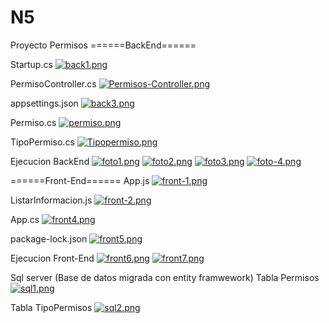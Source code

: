 # N5
Proyecto Permisos
======BackEnd======

Startup.cs
[![back1.png](https://i.postimg.cc/3RX2SNXJ/back1.png)](https://postimg.cc/0MN6r8XL)

PermisoController.cs
[![Permisos-Controller.png](https://i.postimg.cc/ZRXszC2k/Permisos-Controller.png)](https://postimg.cc/tZtNhC9D)

appsettings.json
[![back3.png](https://i.postimg.cc/c49w5VnY/back3.png)](https://postimg.cc/ykRDDpnY)

Permiso.cs
[![permiso.png](https://i.postimg.cc/TP7HQkc3/permiso.png)](https://postimg.cc/p9jZLJ7w)

TipoPermiso.cs
[![Tipopermiso.png](https://i.postimg.cc/C5DPhwpR/Tipopermiso.png)](https://postimg.cc/9wmt15M2)

Ejecucion BackEnd
[![foto1.png](https://i.postimg.cc/wM9LSz25/foto1.png)](https://postimg.cc/mz6PH00h)
[![foto2.png](https://i.postimg.cc/8cwMGYX2/foto2.png)](https://postimg.cc/WqFh65v8)
[![foto3.png](https://i.postimg.cc/G3jkvB3X/foto3.png)](https://postimg.cc/pyphHLFj)
[![foto-4.png](https://i.postimg.cc/pXXKC2pR/foto-4.png)](https://postimg.cc/9zK4FHdn)


======Front-End======
App.js
[![front-1.png](https://i.postimg.cc/W3wJmKVd/front-1.png)](https://postimg.cc/XGXJ4spW)

ListarInformacion.js
[![front-2.png](https://i.postimg.cc/85S66G28/front-2.png)](https://postimg.cc/f38LGGW5)

App.cs 
[![front4.png](https://i.postimg.cc/fW59J65F/front4.png)](https://postimg.cc/c6gHzkpM)

package-lock.json
[![front5.png](https://i.postimg.cc/zXBRW0cf/front5.png)](https://postimg.cc/xqwCVyYr)

Ejecucion Front-End
[![front6.png](https://i.postimg.cc/Vk0rZ51Q/front6.png)](https://postimg.cc/dhvVLsL4)
[![front7.png](https://i.postimg.cc/5NRQmLhS/front7.png)](https://postimg.cc/zVTfzbXy)


Sql server (Base de datos migrada con entity framwework)
Tabla Permisos
[![sql1.png](https://i.postimg.cc/NFN9SH5Y/sql1.png)](https://postimg.cc/bStw2dxF)

Tabla TipoPermisos
[![sql2.png](https://i.postimg.cc/SRQYgrQD/sql2.png)](https://postimg.cc/FdqKR0LL)
